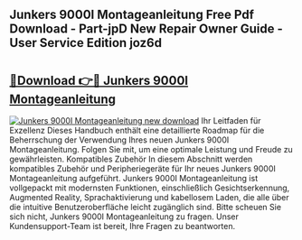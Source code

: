 ## Junkers 9000I Montageanleitung Free Pdf Download - Part-jpD New Repair Owner Guide - User Service Edition joz6d

# <h2><a href="http://df7py9d.blite.top/?on=Junkers+9000I+Montageanleitung">🔗Download 👉🔴 Junkers 9000I Montageanleitung</a></h2>

[![Junkers 9000I Montageanleitung new download](https://i.imgur.com/lujVjoI.png)](http://df7py9d.blite.top/?on=Junkers+9000I+Montageanleitung)
Ihr Leitfaden für Exzellenz Dieses Handbuch enthält eine detaillierte Roadmap für die Beherrschung der Verwendung Ihres neuen Junkers 9000I Montageanleitung. Folgen Sie mit, um eine optimale Leistung und Freude zu gewährleisten. Kompatibles Zubehör In diesem Abschnitt werden kompatibles Zubehör und Peripheriegeräte für Ihr neues Junkers 9000I Montageanleitung aufgeführt. Junkers 9000I Montageanleitung ist vollgepackt mit modernsten Funktionen, einschließlich Gesichtserkennung, Augmented Reality, Sprachaktivierung und kabellosem Laden, die alle über die intuitive Benutzeroberfläche leicht zugänglich sind. Bitte scheuen Sie sich nicht, Junkers 9000I Montageanleitung zu fragen. Unser Kundensupport-Team ist bereit, Ihre Fragen zu beantworten.

